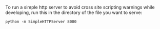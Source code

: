 To run a simple http server to avoid cross site scripting warnings while developing, run this in the directory of the file you want to serve:

`python -m SimpleHTTPServer 8000`